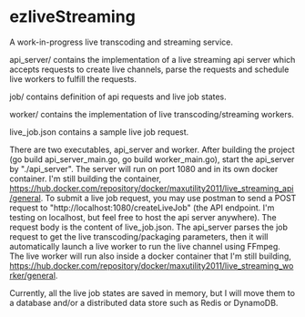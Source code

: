# ezliveStreaming
A work-in-progress live transcoding and streaming service. 

api_server/ contains the implementation of a live streaming api server which accepts requests to create live channels, parse the requests and schedule live workers to fulfill the requests.

job/ contains definition of api requests and live job states.

worker/ contains the implementation of live transcoding/streaming workers.

live_job.json contains a sample live job request.

There are two executables, api_server and worker. After building the project (go build api_server_main.go, go build worker_main.go), start the api_server by "./api_server". The server will run on port 1080 and in its own docker container. I'm still building the container, https://hub.docker.com/repository/docker/maxutility2011/live_streaming_api/general. To submit a live job request, you may use postman to send a POST request to "http://localhost:1080/createLiveJob" (the API endpoint. I'm testing on localhost, but feel free to host the api server anywhere). The request body is the content of live_job.json. The api_server parses the job request to get the live transcoding/packaging parameters, then it will automatically launch a live worker to run the live channel using FFmpeg. The live worker will run also inside a docker container that I'm still building, https://hub.docker.com/repository/docker/maxutility2011/live_streaming_worker/general. 

Currently, all the live job states are saved in memory, but I will move them to a database and/or a distributed data store such as Redis or DynamoDB.
